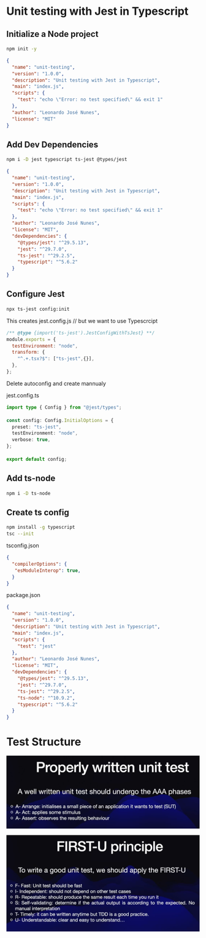 # Unit testing with Jest in Typescript

## Initialize a Node project

```bash
npm init -y
```

```json
{
  "name": "unit-testing",
  "version": "1.0.0",
  "description": "Unit testing with Jest in Typescript",
  "main": "index.js",
  "scripts": {
    "test": "echo \"Error: no test specified\" && exit 1"
  },
  "author": "Leonardo José Nunes",
  "license": "MIT"
}
```

## Add Dev Dependencies
```bash
npm i -D jest typescript ts-jest @types/jest
```

```json
{
  "name": "unit-testing",
  "version": "1.0.0",
  "description": "Unit testing with Jest in Typescript",
  "main": "index.js",
  "scripts": {
    "test": "echo \"Error: no test specified\" && exit 1"
  },
  "author": "Leonardo José Nunes",
  "license": "MIT",
  "devDependencies": {
    "@types/jest": "^29.5.13",
    "jest": "^29.7.0",
    "ts-jest": "^29.2.5",
    "typescript": "^5.6.2"
  }
}

```

## Configure Jest
```bash
npx ts-jest config:init
```

This creates jest.config.js // but we want to use Typescrcipt

```javascript
/** @type {import('ts-jest').JestConfigWithTsJest} **/
module.exports = {
  testEnvironment: "node",
  transform: {
    "^.+.tsx?$": ["ts-jest",{}],
  },
};
````

Delete autoconfig and create mannualy 

jest.config.ts

```typescript
import type { Config } from "@jest/types";

const config: Config.InitialOptions = {
  preset: "ts-jest",
  testEnvironment: "node",
  verbose: true,
};

export default config;
```

## Add ts-node
```bash
npm i -D ts-node
```

## Create ts config

```bash
npm install -g typescript
tsc --init
```
tsconfig.json
```json
{
  "compilerOptions": {
   "esModuleInterop": true,                             
  }
}
```

package.json
```json
{
  "name": "unit-testing",
  "version": "1.0.0",
  "description": "Unit testing with Jest in Typescript",
  "main": "index.js",
  "scripts": {
    "test": "jest"
  },
  "author": "Leonardo José Nunes",
  "license": "MIT",
  "devDependencies": {
    "@types/jest": "^29.5.13",
    "jest": "^29.7.0",
    "ts-jest": "^29.2.5",
    "ts-node": "^10.9.2",
    "typescript": "^5.6.2"
  }
}

```

# Test Structure
![](img/ThreeAAA-Structure.png)

![](img/First-U_Principle.png)